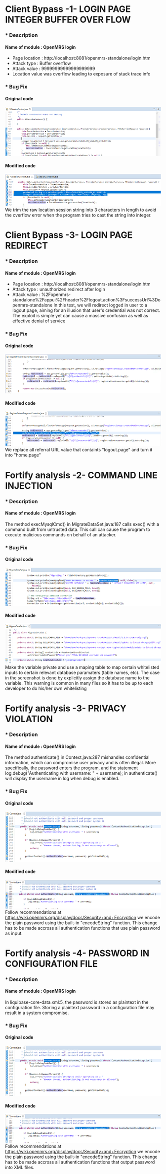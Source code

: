 # Client Bypass -1- LOGIN PAGE INTEGER BUFFER OVER FLOW

### * Description
#### Name of module : OpenMRS login
+ Page location : http://localhost:8081/openmrs-standalone/login.htm
+ Attack type : Buffer overflow
+ Attack value : 99999999999999999999
+ Location value was overflow leading to exposure of stack trace info


### * Bug Fix
#### Original code
![alt text](https://github.com/genterist/openMRS-Security/blob/master/4-SecurityPrinciples/images/t-fix1.png)
<br/>
#### Modified code
![alt text](https://github.com/genterist/openMRS-Security/blob/master/4-SecurityPrinciples/images/t-fix2.png)
<br/>
We trim the raw location session string into 3 characters in length to avoid the overflow error when the program tries to cast the string into integer.


# Client Bypass -3- LOGIN PAGE REDIRECT

### * Description
#### Name of module : OpenMRS login
+ Page location : http://localhost:8081/openmrs-standalone/login.htm
+ Attack type : unauthorized redirect after login
+ Attack value : %2Fopenmrs-standalone%2Fappui%2Fheader%2Flogout.action%3FsuccessUrl%3Dopenmrs-standalone
In this test, we will redirect logged in user to a logout page, aiming for an illusion that user's credential was not correct. The exploit is simple yet can cause a massive confusion as well as effective denial of service

### * Bug Fix
#### Original code
![alt text](https://github.com/genterist/openMRS-Security/blob/master/4-SecurityPrinciples/images/t-fix3.png)
<br/>
#### Modified code
![alt text](https://github.com/genterist/openMRS-Security/blob/master/4-SecurityPrinciples/images/t-fix4.png)
<br/>
We replace all referral URL value that containts "logout.page" and turn it into "home.page"


# Fortify analysis -2- COMMAND LINE INJECTION

### * Description
#### Name of module : OpenMRS login
The method execMysqlCmd() in MigrateDataSet.java:187 calls exec() with a command built from untrusted data. This call can cause the program to execute malicious commands on behalf of an attacker.

### * Bug Fix
#### Original code
![alt text](https://github.com/genterist/openMRS-Security/blob/master/4-SecurityPrinciples/images/t-fix5.png)
<br/>
#### Modified code
![alt text](https://github.com/genterist/openMRS-Security/blob/master/4-SecurityPrinciples/images/t-fix6.png)
<br/>
Make the variable private and use a maping table to map certain whitelisted inputs to certain relevant database paramaters (table names, etc). The case in the screenshot is done by explicitly assign the database name to the variable. This warning is common in many files so it has to be up to each developer to do his/her own whitelisting


# Fortify analysis -3- PRIVACY VIOLATION

### * Description
#### Name of module : OpenMRS login
The method authenticate() in Context.java:287 mishandles confidential information, which can compromise user privacy and is often illegal. More specifically, the password enters the program, and the statement log.debug("Authenticating with username: " + username); in authenticate() will display the username in log when debug is enabled.

### * Bug Fix
#### Original code
![alt text](https://github.com/genterist/openMRS-Security/blob/master/4-SecurityPrinciples/images/t-fix7.png)
<br/>
#### Modified code
![alt text](https://github.com/genterist/openMRS-Security/blob/master/4-SecurityPrinciples/images/t-fix8.png)
<br/>
Follow recommendations at https://wiki.openmrs.org/display/docs/Security+and+Encryption we encode the plain password using the built-in "encodeString" function. This change has to be made accross all authentication functions that use plain password as input.

# Fortify analysis -4- PASSWORD IN CONFIGURATION FILE

### * Description
#### Name of module : OpenMRS login
In liquibase-core-data.xml:5, the password is stored as plaintext in the configuration file. Storing a plaintext password in a configuration file may result in a system compromise.

### * Bug Fix
#### Original code
![alt text](https://github.com/genterist/openMRS-Security/blob/master/4-SecurityPrinciples/images/t-fix7.png)
<br/>
#### Modified code
![alt text](https://github.com/genterist/openMRS-Security/blob/master/4-SecurityPrinciples/images/t-fix8.png)
<br/>
Follow recommendations at https://wiki.openmrs.org/display/docs/Security+and+Encryption we encode the plain password using the built-in "encodeString" function. This change has to be made accross all authentication functions that output password into XML files.
